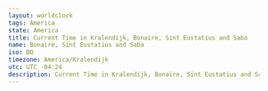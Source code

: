 ```yaml
---
layout: worldclock
tags: America
state: America
title: Current Time in Kralendijk, Bonaire, Sint Eustatius and Saba
name: Bonaire, Sint Eustatius and Saba
iso: BQ
timezone: America/Kralendijk
utc: UTC -04:24
description: Current Time in Kralendijk, Bonaire, Sint Eustatius and Saba [Live], America. Live update now time in Kralendijk, timezone America/Kralendijk, UTC -04:24, Country ISO code & Current Local Time.
---
```



